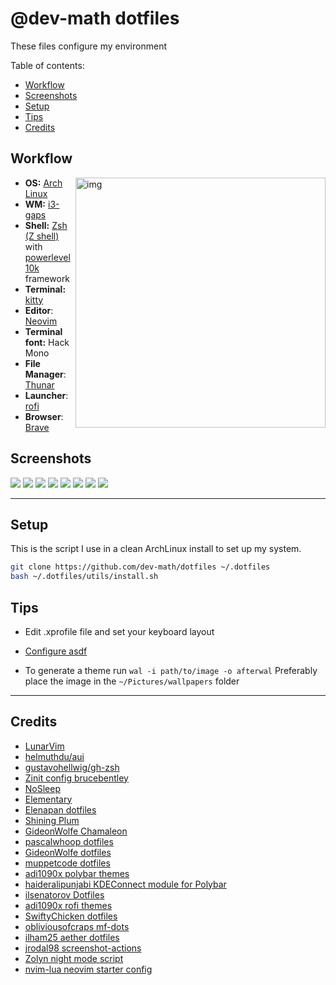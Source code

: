 # @dev-math dotfiles
These files configure my environment

Table of contents:
- [Workflow](#workflow)
- [Screenshots](#screenshots)
- [Setup](#setup)
- [Tips](#tips)
- [Credits](#credits)

## Workflow

<img src="https://i.imgur.com/K9PBtBv.png" alt="img" align="right" width="400px">

- **OS:** [Arch Linux](https://archlinux.org/)
- **WM:** [i3-gaps](https://github.com/Airblader/i3)
- **Shell:** [Zsh (Z shell)](http://zsh.sourceforge.net/) with [powerlevel10k](https://github.com/romkatv/powerlevel10k) framework
- **Terminal:** [kitty](https://github.com/kovidgoyal/kitty/)
- **Editor**: [Neovim](https://github.com/neovim/neovim/)
- **Terminal font:** Hack Mono
- **File Manager**: [Thunar](https://git.xfce.org/xfce/thunar/)
- **Launcher**: [rofi](https://github.com/davatorium/rofi/)
- **Browser**: [Brave](https://brave.com/)

## Screenshots
![](https://i.imgur.com/bEVQdEy.jpg)
![](https://i.imgur.com/x1aITlL.jpeg)
![](https://i.imgur.com/K9PBtBv.png)
![](https://i.imgur.com/L5K6JDZ.png)
![](https://i.imgur.com/f70oJPP.png)
![](https://i.imgur.com/gxYPLLg.png)
![](https://i.imgur.com/BR3UZqy.jpeg)
![](https://i.imgur.com/HFlu5a2.jpeg)

---

## Setup 
This is the script I use in a clean ArchLinux install to set up my system.

```bash
git clone https://github.com/dev-math/dotfiles ~/.dotfiles
bash ~/.dotfiles/utils/install.sh
```

## Tips

- Edit .xprofile file and set your keyboard layout

- [Configure asdf](https://asdf-vm.github.io/asdf/guide/getting-started.html) 

- To generate a theme run ```wal -i path/to/image -o afterwal```
Preferably place the image in the ```~/Pictures/wallpapers``` folder

---

## Credits
- [LunarVim](https://github.com/LunarVim/LunarVim/blob/rolling/utils/installer/install.sh)
- [helmuthdu/aui](https://github.com/helmuthdu/aui)
- [gustavohellwig/gh-zsh](https://github.com/gustavohellwig/gh-zsh/)
- [Zinit config brucebentley](https://github.com/zdharma-continuum/zinit-configs/tree/master/brucebentley)
- [NoSleep](https://github.com/morpheusthewhite/spicetify-themes/tree/master/NoSleep)
- [Elementary](https://github.com/morpheusthewhite/spicetify-themes/tree/master/Elementary)
- [Elenapan dotfiles](https://github.com/elenapan/dotfiles)
- [Shining Plum](https://github.com/jazz-g/shining-plum)
- [GideonWolfe Chamaleon](https://github.com/GideonWolfe/Chameleon)
- [pascalwhoop dotfiles](https://github.com/pascalwhoop/dotfiles)
- [GideonWolfe dotfiles](https://github.com/GideonWolfe/dots)
- [muppetcode dotfiles](https://github.com/muppetcode/dotfiles)
- [adi1090x polybar themes](https://github.com/adi1090x/polybar-themes)
- [haideralipunjabi KDEConnect module for Polybar](https://github.com/haideralipunjabi/polybar-kdeconnect)
- [ilsenatorov Dotfiles](https://github.com/ilsenatorov/dotfiles)
- [adi1090x rofi themes](https://github.com/adi1090x/rofi/)
- [SwiftyChicken dotfiles](https://github.com/SwiftyChicken/dotfiles)
- [obliviousofcraps mf-dots](https://github.com/obliviousofcraps/mf-dots)
- [ilham25 aether dotfiles](https://github.com/ilham25/dotfiles-openbox)
- [jrodal98 screenshot-actions](https://github.com/jrodal98/screenshot-actions)
- [Zolyn night mode script](https://github.com/Zolyn/dotfiles/blob/master/scripts/night_mode_toggle.sh)
- [nvim-lua neovim starter config](https://github.com/nvim-lua/kickstart.nvim)
